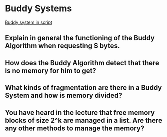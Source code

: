 # Buddy Systems
[Buddy system in script](https://elearning.fhws.de/pluginfile.php/1086958/mod_resource/content/1/07_Memory.pdf#Outline0.1.3.35)

## Explain in general the functioning of the Buddy Algorithm when requesting S bytes.

## How does the Buddy Algorithm detect that there is no memory for him to get?

## What kinds of fragmentation are there in a Buddy System and how is memory divided?

## You have heard in the lecture that free memory blocks of size 2^k are managed in a list.  Are there any other methods to manage the memory?
